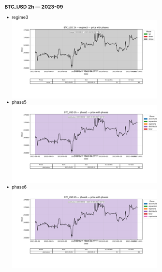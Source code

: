 ### BTC_USD 2h — 2023-09

- regime3
![BTC_USD_2h_regime3_2023-09_phase_price.png](outputs/fourier/phase_monthly/BTC_USD/2h/2023/2023-09/BTC_USD_2h_regime3_2023-09_phase_price.png)
- phase5
![BTC_USD_2h_phase5_2023-09_phase_price.png](outputs/fourier/phase_monthly/BTC_USD/2h/2023/2023-09/BTC_USD_2h_phase5_2023-09_phase_price.png)
- phase6
![BTC_USD_2h_phase6_2023-09_phase_price.png](outputs/fourier/phase_monthly/BTC_USD/2h/2023/2023-09/BTC_USD_2h_phase6_2023-09_phase_price.png)